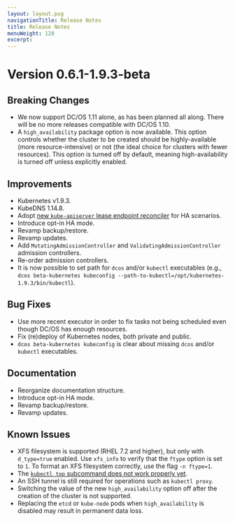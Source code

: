 ```yaml
---
layout: layout.pug
navigationTitle: Release Notes
title: Release Notes
menuWeight: 120
excerpt:
---
```


<!-- This source repo for this topic is https://github.com/mesosphere/dcos-kubernetes -->


# Version 0.6.1-1.9.3-beta

## Breaking Changes

* We now support DC/OS 1.11 alone, as has been planned all along. There will be
  no more releases compatible with DC/OS 1.10.
* A `high_availability` package option is now available. This option controls
  whether the cluster to be created should be highly-available (more
  resource-intensive) or not (the ideal choice for clusters with fewer
  resources). This option is turned off by default, meaning high-availability is
  turned off unless explicitly enabled.

## Improvements

* Kubernetes v1.9.3.
* KubeDNS 1.14.8.
* Adopt [new `kube-apiserver` lease endpoint reconciler](https://kubernetes.io/docs/admin/high-availability/building/#endpoint-reconciler) for HA scenarios.
* Introduce opt-in HA mode.
* Revamp backup/restore.
* Revamp updates.
* Add `MutatingAdmissionController` and `ValidatingAdmissionController` admission controllers.
* Re-order admission controllers.
* It is now possible to set path for `dcos` and/or `kubectl` executables (e.g.,
  `dcos beta-kubernetes kubeconfig --path-to-kubectl=/opt/kubernetes-1.9.3/bin/kubectl`).

## Bug Fixes

* Use more recent executor in order to fix tasks not being scheduled even
  though DC/OS has enough resources.
* Fix (re)deploy of Kubernetes nodes, both private and public.
* `dcos beta-kubernetes kubeconfig` is clear about missing `dcos` and/or `kubectl` executables.

## Documentation

* Reorganize documentation structure.
* Introduce opt-in HA mode.
* Revamp backup/restore.
* Revamp updates.

## Known Issues

* XFS filesystem is supported (RHEL 7.2 and higher), but only with `d_type=true` enabled. Use
  `xfs_info` to verify that the `ftype` option is set to `1`. To format an XFS filesystem correctly,
  use the flag `-n ftype=1`.
* The [`kubectl top` subcommand does not work properly yet](https://github.com/kubernetes/kubernetes/issues/59438).
* An SSH tunnel is still required for operations such as `kubectl proxy`.
* Switching the value of the new `high_availability` option off after the
  creation of the cluster is not supported.
* Replacing the `etcd` or `kube-node` pods when `high_availability` is disabled
  may result in permanent data loss.
